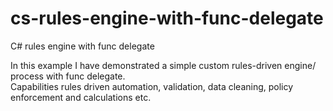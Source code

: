 # cs-rules-engine-with-func-delegate
C# rules engine with func delegate

In this example I have demonstrated a simple custom rules-driven engine/ process with func delegate.<br/>
Capabilities rules driven automation, validation, data cleaning, policy enforcement and calculations etc.
